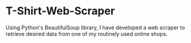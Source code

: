 # T-Shirt-Web-Scraper
Using Python's BeautifulSoup library, I have developed a web scraper to retrieve desired data from one of my routinely used online shops.
